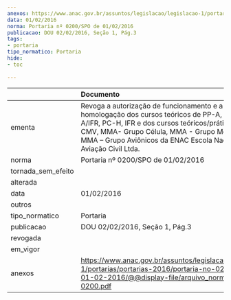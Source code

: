 ```yaml
---
anexos: https://www.anac.gov.br/assuntos/legislacao/legislacao-1/portarias/portarias-2016/portaria-no-0200-spo-de-01-02-2016/@@display-file/arquivo_norma/PA2016-0200.pdf
data: 01/02/2016
norma: Portaria nº 0200/SPO de 01/02/2016
publicacao: DOU 02/02/2016, Seção 1, Pág.3
tags:
- portaria
tipo_normatico: Portaria
hide: 
- toc 
 
---
```


|                    | Documento                                                                                                                                                                                                                                                                   |
|:-------------------|:----------------------------------------------------------------------------------------------------------------------------------------------------------------------------------------------------------------------------------------------------------------------------|
| ementa             | Revoga a autorização de funcionamento e a homologação dos cursos teóricos de PP-A, PP-H, PC-A/IFR, PC-H, IFR e dos cursos teóricos/práticos de DOV, CMV, MMA- Grupo Célula, MMA - Grupo Motopropulsor, MMA – Grupo Aviônicos da ENAC Escola Nacional de Aviação Civil Ltda. |
| norma              | Portaria nº 0200/SPO de 01/02/2016                                                                                                                                                                                                                                          |
| tornada_sem_efeito |                                                                                                                                                                                                                                                                             |
| alterada           |                                                                                                                                                                                                                                                                             |
| data               | 01/02/2016                                                                                                                                                                                                                                                                  |
| outros             |                                                                                                                                                                                                                                                                             |
| tipo_normatico     | Portaria                                                                                                                                                                                                                                                                    |
| publicacao         | DOU 02/02/2016, Seção 1, Pág.3                                                                                                                                                                                                                                              |
| revogada           |                                                                                                                                                                                                                                                                             |
| em_vigor           |                                                                                                                                                                                                                                                                             |
| anexos             | https://www.anac.gov.br/assuntos/legislacao/legislacao-1/portarias/portarias-2016/portaria-no-0200-spo-de-01-02-2016/@@display-file/arquivo_norma/PA2016-0200.pdf                                                                                                           |